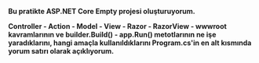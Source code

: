 **Bu pratikte ASP.NET Core Empty projesi oluşturuyorum.**

**Controller - Action - Model -  View - Razor - RazorView - wwwroot kavramlarının ve builder.Build() - app.Run() metotlarının ne işe yaradıklarını,  hangi amaçla kullanıldıklarını Program.cs'in en alt kısmında yorum satırı olarak açıklıyorum.**
